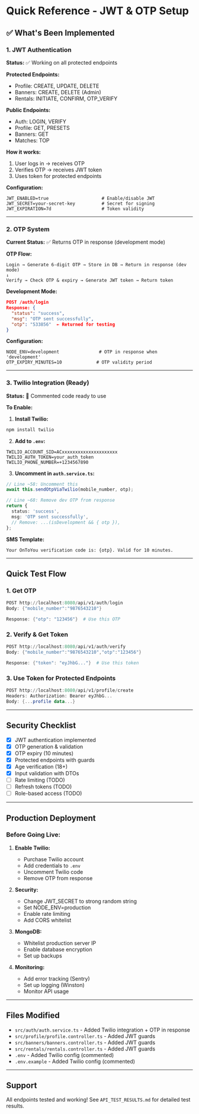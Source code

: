 # Quick Reference - JWT & OTP Setup

## ✅ What's Been Implemented

### 1. JWT Authentication

**Status:** ✅ Working on all protected endpoints

**Protected Endpoints:**
- Profile: CREATE, UPDATE, DELETE
- Banners: CREATE, DELETE (Admin)
- Rentals: INITIATE, CONFIRM, OTP_VERIFY

**Public Endpoints:**
- Auth: LOGIN, VERIFY
- Profile: GET, PRESETS
- Banners: GET
- Matches: TOP

**How it works:**
1. User logs in → receives OTP
2. Verifies OTP → receives JWT token
3. Uses token for protected endpoints

**Configuration:**
```env
JWT_ENABLED=true                    # Enable/disable JWT
JWT_SECRET=your-secret-key          # Secret for signing
JWT_EXPIRATION=7d                   # Token validity
```

---

### 2. OTP System

**Current Status:** ✅ Returns OTP in response (development mode)

**OTP Flow:**
```
Login → Generate 6-digit OTP → Store in DB → Return in response (dev mode)
↓
Verify → Check OTP & expiry → Generate JWT token → Return token
```

**Development Mode:**
```json
POST /auth/login
Response: {
  "status": "success",
  "msg": "OTP sent successfully",
  "otp": "533856"  ← Returned for testing
}
```

**Configuration:**
```env
NODE_ENV=development               # OTP in response when 'development'
OTP_EXPIRY_MINUTES=10             # OTP validity period
```

---

### 3. Twilio Integration (Ready)

**Status:** 📝 Commented code ready to use

**To Enable:**

1. **Install Twilio:**
```bash
npm install twilio
```

2. **Add to `.env`:**
```env
TWILIO_ACCOUNT_SID=ACxxxxxxxxxxxxxxxxxxxxx
TWILIO_AUTH_TOKEN=your_auth_token
TWILIO_PHONE_NUMBER=+1234567890
```

3. **Uncomment in `auth.service.ts`:**
```typescript
// Line ~58: Uncomment this
await this.sendOtpViaTwilio(mobile_number, otp);

// Line ~68: Remove dev OTP from response
return {
  status: 'success',
  msg: 'OTP sent successfully',
  // Remove: ...(isDevelopment && { otp }),
};
```

**SMS Template:**
```
Your OnToYou verification code is: {otp}. Valid for 10 minutes.
```

---

## Quick Test Flow

### 1. Get OTP
```powershell
POST http://localhost:8080/api/v1/auth/login
Body: {"mobile_number":"9876543210"}

Response: {"otp": "123456"}  # Use this OTP
```

### 2. Verify & Get Token
```powershell
POST http://localhost:8080/api/v1/auth/verify
Body: {"mobile_number":"9876543210","otp":"123456"}

Response: {"token": "eyJhbG..."}  # Use this token
```

### 3. Use Token for Protected Endpoints
```powershell
POST http://localhost:8080/api/v1/profile/create
Headers: Authorization: Bearer eyJhbG...
Body: {...profile data...}
```

---

## Security Checklist

- [x] JWT authentication implemented
- [x] OTP generation & validation
- [x] OTP expiry (10 minutes)
- [x] Protected endpoints with guards
- [x] Age verification (18+)
- [x] Input validation with DTOs
- [ ] Rate limiting (TODO)
- [ ] Refresh tokens (TODO)
- [ ] Role-based access (TODO)

---

## Production Deployment

### Before Going Live:

1. **Enable Twilio:**
   - Purchase Twilio account
   - Add credentials to `.env`
   - Uncomment Twilio code
   - Remove OTP from response

2. **Security:**
   - Change JWT_SECRET to strong random string
   - Set NODE_ENV=production
   - Enable rate limiting
   - Add CORS whitelist

3. **MongoDB:**
   - Whitelist production server IP
   - Enable database encryption
   - Set up backups

4. **Monitoring:**
   - Add error tracking (Sentry)
   - Set up logging (Winston)
   - Monitor API usage

---

## Files Modified

- `src/auth/auth.service.ts` - Added Twilio integration + OTP in response
- `src/profile/profile.controller.ts` - Added JWT guards
- `src/banners/banners.controller.ts` - Added JWT guards
- `src/rentals/rentals.controller.ts` - Added JWT guards
- `.env` - Added Twilio config (commented)
- `.env.example` - Added Twilio config (commented)

---

## Support

All endpoints tested and working! See `API_TEST_RESULTS.md` for detailed test results.
